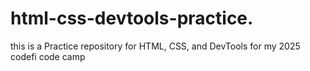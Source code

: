 # html-css-devtools-practice.


this is a Practice repository for HTML, CSS, and DevTools for my 2025 codefi code camp
